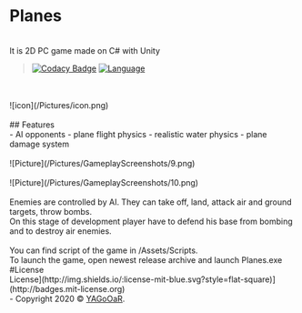 # Planes
</br> It is 2D PC game made on C# with Unity
</br>
>[![Codacy Badge](https://app.codacy.com/project/badge/Grade/82dbf3fe2c584cb096a3f2e6420fc315)](https://www.codacy.com/manual/YAGoOaR/Planes?utm_source=github.com&amp;utm_medium=referral&amp;utm_content=YAGoOaR/Planes&amp;utm_campaign=Badge_Grade)
> [![Language](https://img.shields.io/badge/Language-C%23-blueviolet)](https://en.wikipedia.org/wiki/C_Sharp_(programming_language))
</br>
</br>![icon](/Pictures/icon.png)
</br>
</br>## Features
</br>
- AI opponents
- plane flight physics
- realistic water physics
- plane damage system
</br>
</br>![Picture](/Pictures/GameplayScreenshots/9.png)
</br>
</br>![Picture](/Pictures/GameplayScreenshots/10.png)
</br>
</br>Enemies are controlled by AI. They can take off, land, attack air and ground targets, throw bombs.
</br>On this stage of development player have to defend his base from bombing and to destroy air enemies.
</br>
</br>You can find script of the game in /Assets/Scripts.
</br>To launch the game, open newest release archive and launch Planes.exe
</br>#License 
</br>License](http://img.shields.io/:license-mit-blue.svg?style=flat-square)](http://badges.mit-license.org)
</br>- Copyright 2020 © <a href="https://github.com/YAGoOaR" target="_blank">YAGoOaR</a>.
